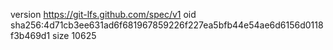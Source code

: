 version https://git-lfs.github.com/spec/v1
oid sha256:4d71cb3ee631ad6f681967859226f227ea5bfb44e54ae6d6156d0118f3b469d1
size 10625
